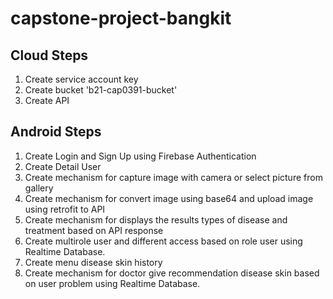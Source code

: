 # capstone-project-bangkit

## Cloud Steps
1. Create service account key
2. Create bucket 'b21-cap0391-bucket'
3. Create API



## Android Steps
1. Create Login and Sign Up using Firebase Authentication
2. Create Detail User
3. Create mechanism for capture image with camera or select picture from gallery
4. Create mechanism for convert image using base64 and upload image using retrofit to API
5. Create mechanism for displays the results types of disease and treatment based on API response
6. Create multirole user and different access based on role user using Realtime Database.
7. Create menu disease skin history
8. Create mechanism for doctor give recommendation disease skin based on user problem using Realtime Database.
